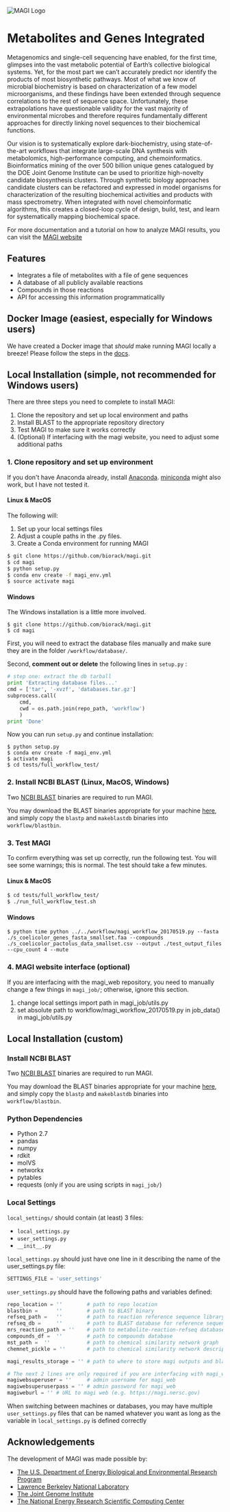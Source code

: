 ![MAGI Logo](MAGI_logo.png "Metabolites and Genes Integrated")
# Metabolites and Genes Integrated

Metagenomics and single-cell sequencing have enabled, for the first time, glimpses into the vast metabolic potential of Earth’s collective biological systems.  Yet, for the most part we can’t accurately predict nor identify the products of most biosynthetic pathways. Most of what we know of microbial biochemistry is based on characterization of a few model microorganisms, and these findings have been extended through sequence correlations to the rest of sequence space. Unfortunately, these extrapolations have questionable validity for the vast majority of environmental microbes and therefore requires fundamentally different approaches for directly linking novel sequences to their biochemical functions.

Our vision is to systematically explore dark-biochemistry, using state-of-the-art workflows that integrate large-scale DNA synthesis with metabolomics, high-performance computing, and chemoinformatics.  Bioinformatics mining of the over 500 billion unique genes catalogued by the DOE Joint Genome Institute can be used to prioritize high-novelty candidate biosynthesis clusters. Through synthetic biology approaches candidate clusters can be refactored and expressed in model organisms for characterization of the resulting biochemical activities and products with mass spectrometry. When integrated with novel chemoinformatic algorithms, this creates a closed-loop cycle of design, build, test, and learn for systematically mapping biochemical space.

For more documentation and a tutorial on how to analyze MAGI results, you can visit the
[MAGI website](https://magi.nersc.gov)
## Features

- Integrates a file of metabolites with a file of gene sequences
- A database of all publicly available reactions
- Compounds in those reactions
- API for accessing this information programmaticallly

## Docker Image (easiest, especially for Windows users)
We have created a Docker image that *should* make running MAGI locally a breeze! Please follow the steps in the [docs](docker/README.md).

## Local Installation (simple, not recommended for Windows users)
There are three steps you need to complete to install MAGI:
1. Clone the repository and set up local environment and paths
2. Install BLAST to the appropriate repository directory
3. Test MAGI to make sure it works correctly
4. (Optional) If interfacing with the magi website, you need to adjust some additional paths

### 1. Clone repository and set up environment
If you don't have Anaconda already, install [Anaconda](https://www.anaconda.com/distribution/). 
[miniconda](https://docs.anaconda.com/docs_oss/conda/install/quick#miniconda-quick-install-requirements) 
might also work, but I have not tested it.

#### Linux & MacOS
The following will:
1. Set up your local settings files
2. Adjust a couple paths in the .py files.
3. Create a Conda environment for running MAGI

```bash
$ git clone https://github.com/biorack/magi.git
$ cd magi
$ python setup.py
$ conda env create -f magi_env.yml
$ source activate magi
```

#### Windows
The Windows installation is a little more involved.

```
$ git clone https://github.com/biorack/magi.git
$ cd magi
```

First, you will need to extract the database files manually and make sure they
are in the folder `/workflow/database/`. 

Second, **comment out or delete** the following lines in `setup.py` :
```python
# step one: extract the db tarball
print 'Extracting database files...'
cmd = ['tar', '-xvzf', 'databases.tar.gz']
subprocess.call(
	cmd,
    cwd = os.path.join(repo_path, 'workflow')
    )
print 'Done'
```

Now you can run `setup.py` and continue installation:
```
$ python setup.py
$ conda env create -f magi_env.yml
$ activate magi
$ cd tests/full_workflow_test/
```

### 2. Install NCBI BLAST (Linux, MacOS, Windows)

Two [NCBI BLAST](https://www.ncbi.nlm.nih.gov/guide/howto/run-blast-local/) 
binaries are required to run MAGI.

You may download the BLAST binaries appropriate for your machine 
[here](https://www.ncbi.nlm.nih.gov/guide/howto/run-blast-local/), 
and simply copy the `blastp` and `makeblastdb` binaries into `workflow/blastbin`.

### 3. Test MAGI

To confirm everything was set up correctly, run the following test.
You will see some warnings; this is normal.
The test should take a few minutes.

#### Linux & MacOS

```bash
$ cd tests/full_workflow_test/
$ ./run_full_workflow_test.sh
```

#### Windows
```
$ python time python ../../workflow/magi_workflow_20170519.py --fasta ./s_coelicolor_genes_fasta_smallset.faa --compounds ./s_coelicolor_pactolus_data_smallset.csv --output ./test_output_files --cpu_count 4 --mute
```

### 4. MAGI website interface (optional)

If you are interfacing with the magi_web repository, you need to manually change a few things in `magi_job/`; otherwise, ignore this section.

1. change local settings import path in magi_job/utils.py
2. set absolute path to workflow/magi_workflow_20170519.py in job_data() in magi_job/utils.py

## Local Installation (custom)

### Install NCBI BLAST

Two [NCBI BLAST](https://www.ncbi.nlm.nih.gov/guide/howto/run-blast-local/) 
binaries are required to run MAGI.

You may download the BLAST binaries appropriate for your machine 
[here](https://www.ncbi.nlm.nih.gov/guide/howto/run-blast-local/), 
and simply copy the `blastp` and `makeblastdb` binaries into `workflow/blastbin`.

### Python Dependencies

* Python 2.7
* pandas
* numpy
* rdkit
* molVS
* networkx
* pytables
* requests (only if you are using scripts in `magi_job/`)

### Local Settings

`local_settings/` should contain (at least) 3 files:

* `local_settings.py`
* `user_settings.py`
* `__init__.py`

`local_settings.py` should just have one line in it describing the name of the user_settings.py file:

```python
SETTINGS_FILE = 'user_settings'
```

`user_settings.py` should have the following paths and variables defined:

```python
repo_location = ''        # path to repo location
blastbin =      ''        # path to BLAST binary
refseq_path =   ''        # path to reaction reference sequence library
refseq_db =     ''        # path to BLAST database for reference sequence library
mrs_reaction_path = ''    # path to metabolite-reaction-refseq database
compounds_df =  ''        # path to compounds database
mst_path =  ''            # path to chemical similarity network graph
chemnet_pickle = ''       # path to chemical similarity network descriptions

magi_results_storage = '' # path to where to store magi outputs and blast databases

# The next 2 lines are only required if you are interfacing with magi_web
magiwebsuperuser = ''     # admin username for magi_web
magiwebsuperuserpass = '' # admin password for magi_web
magiweburl = '' # URL to magi web (e.g. https://magi.nersc.gov)
```
When switching between machines or databases, you may have multiple `user_settings.py`
files that can be named whatever you want as long as the variable in `local_settings.py`
is defined correctly

## Acknowledgements
The development of MAGI was made possible by:
* [The U.S. Department of Energy Biological and Environmental Research Program](https://science.energy.gov/ber/)
* [Lawrence Berkeley National Laboratory](http://www.lbl.gov/)
* [The Joint Genome Institute](https://jgi.doe.gov/)
* [The National Energy Research Scientific Computing Center](http://www.nersc.gov/)
